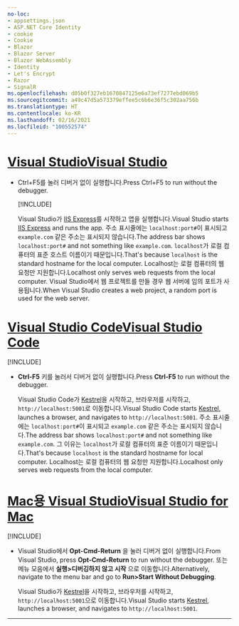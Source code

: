 ```yaml
---
no-loc:
- appsettings.json
- ASP.NET Core Identity
- cookie
- Cookie
- Blazor
- Blazor Server
- Blazor WebAssembly
- Identity
- Let's Encrypt
- Razor
- SignalR
ms.openlocfilehash: d05b0f327eb1670847125e6a73ef7277ebd069b5
ms.sourcegitcommit: a49c47d5a573379effee5c6b6e36f5c302aa756b
ms.translationtype: HT
ms.contentlocale: ko-KR
ms.lasthandoff: 02/16/2021
ms.locfileid: "100552574"
---
```

# <a name="visual-studio"></a>[<span data-ttu-id="8e98f-101">Visual Studio</span><span class="sxs-lookup"><span data-stu-id="8e98f-101">Visual Studio</span></span>](#tab/visual-studio)

* <span data-ttu-id="8e98f-102">Ctrl+F5를 눌러 디버거 없이 실행합니다.</span><span class="sxs-lookup"><span data-stu-id="8e98f-102">Press Ctrl+F5 to run without the debugger.</span></span>

  [!INCLUDE[](~/includes/trustCertVS.md)]

  <span data-ttu-id="8e98f-103">Visual Studio가 [IIS Express](/iis/extensions/introduction-to-iis-express/iis-express-overview)를 시작하고 앱을 실행합니다.</span><span class="sxs-lookup"><span data-stu-id="8e98f-103">Visual Studio starts [IIS Express](/iis/extensions/introduction-to-iis-express/iis-express-overview) and runs the app.</span></span> <span data-ttu-id="8e98f-104">주소 표시줄에는 `localhost:port#`이 표시되고 `example.com` 같은 주소는 표시되지 않습니다.</span><span class="sxs-lookup"><span data-stu-id="8e98f-104">The address bar shows `localhost:port#` and not something like `example.com`.</span></span> <span data-ttu-id="8e98f-105">`localhost`가 로컬 컴퓨터의 표준 호스트 이름이기 때문입니다.</span><span class="sxs-lookup"><span data-stu-id="8e98f-105">That's because `localhost` is the standard hostname for the local computer.</span></span> <span data-ttu-id="8e98f-106">Localhost는 로컬 컴퓨터의 웹 요청만 지원합니다.</span><span class="sxs-lookup"><span data-stu-id="8e98f-106">Localhost only serves web requests from the local computer.</span></span> <span data-ttu-id="8e98f-107">Visual Studio에서 웹 프로젝트를 만들 경우 웹 서버에 임의 포트가 사용됩니다.</span><span class="sxs-lookup"><span data-stu-id="8e98f-107">When Visual Studio creates a web project, a random port is used for the web server.</span></span>
 
# <a name="visual-studio-code"></a>[<span data-ttu-id="8e98f-108">Visual Studio Code</span><span class="sxs-lookup"><span data-stu-id="8e98f-108">Visual Studio Code</span></span>](#tab/visual-studio-code)

  [!INCLUDE[](~/includes/trustCertVSC.md)]

* <span data-ttu-id="8e98f-109">**Ctrl-F5** 키를 눌러서 디버거 없이 실행합니다.</span><span class="sxs-lookup"><span data-stu-id="8e98f-109">Press **Ctrl-F5** to run without the debugger.</span></span>

  <span data-ttu-id="8e98f-110">Visual Studio Code가 [Kestrel](xref:fundamentals/servers/kestrel)을 시작하고, 브라우저를 시작하고, `http://localhost:5001`로 이동합니다.</span><span class="sxs-lookup"><span data-stu-id="8e98f-110">Visual Studio Code starts [Kestrel](xref:fundamentals/servers/kestrel), launches a browser, and navigates to `http://localhost:5001`.</span></span> <span data-ttu-id="8e98f-111">주소 표시줄에는 `localhost:port#`이 표시되고 `example.com` 같은 주소는 표시되지 않습니다.</span><span class="sxs-lookup"><span data-stu-id="8e98f-111">The address bar shows `localhost:port#` and not something like `example.com`.</span></span> <span data-ttu-id="8e98f-112">그 이유는 `localhost`가 로컬 컴퓨터의 표준 이름이기 때문입니다.</span><span class="sxs-lookup"><span data-stu-id="8e98f-112">That's because `localhost` is the standard hostname for  local computer.</span></span> <span data-ttu-id="8e98f-113">Localhost는 로컬 컴퓨터의 웹 요청만 지원합니다.</span><span class="sxs-lookup"><span data-stu-id="8e98f-113">Localhost only serves web requests from the local computer.</span></span>

  
# <a name="visual-studio-for-mac"></a>[<span data-ttu-id="8e98f-114">Mac용 Visual Studio</span><span class="sxs-lookup"><span data-stu-id="8e98f-114">Visual Studio for Mac</span></span>](#tab/visual-studio-mac)

  [!INCLUDE[](~/includes/trustCertMac.md)]

* <span data-ttu-id="8e98f-115">Visual Studio에서 **Opt-Cmd-Return** 을 눌러 디버거 없이 실행합니다.</span><span class="sxs-lookup"><span data-stu-id="8e98f-115">From Visual Studio, press **Opt-Cmd-Return** to run without the debugger.</span></span> <span data-ttu-id="8e98f-116">또는 메뉴 모음에서 **실행>디버깅하지 않고 시작** 으로 이동합니다.</span><span class="sxs-lookup"><span data-stu-id="8e98f-116">Alternatively, navigate to the menu bar and go to **Run>Start Without Debugging**.</span></span>

  <span data-ttu-id="8e98f-117">Visual Studio가 [Kestrel](xref:fundamentals/servers/kestrel)을 시작하고, 브라우저를 시작하고, `http://localhost:5001`으로 이동합니다.</span><span class="sxs-lookup"><span data-stu-id="8e98f-117">Visual Studio starts [Kestrel](xref:fundamentals/servers/kestrel), launches a browser, and navigates to `http://localhost:5001`.</span></span>

<!-- End of VS tabs -->

---
